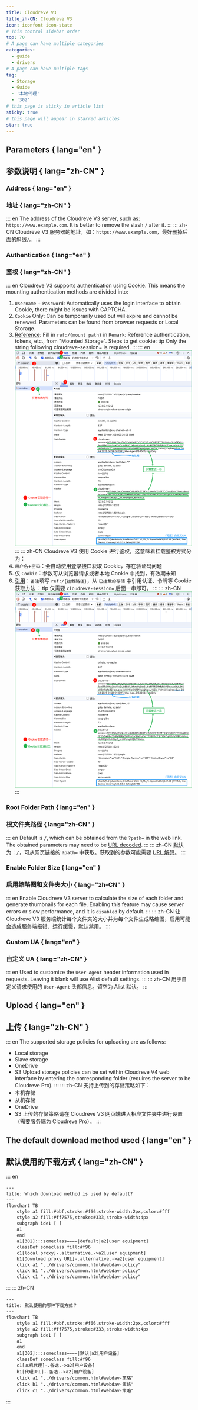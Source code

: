 ```yaml
---
title: Cloudreve V3
title_zh-CN: Cloudreve V3
icon: iconfont icon-state
# This control sidebar order
top: 70
# A page can have multiple categories
categories:
  - guide
  - drivers
# A page can have multiple tags
tag:
  - Storage
  - Guide
  - '本地代理'
  - '302'
# this page is sticky in article list
sticky: true
# this page will appear in starred articles
star: true
---
```


## Parameters { lang="en" }

## 参数说明 { lang="zh-CN" }

### Address { lang="en" }

### 地址 { lang="zh-CN" }

::: en
The address of the Cloudreve V3 server, such as: `https://www.example.com`. It is better to remove the slash `/` after it.
:::
::: zh-CN
Cloudreve V3 服务器的地址，如：`https://www.example.com`，最好删掉后面的斜线`/`。
:::

### Authentication { lang="en" }

### 鉴权 { lang="zh-CN" }

::: en
Cloudreve V3 supports authentication using Cookie. This means the mounting authentication methods are divided into:

1. `Username` + `Password`: Automatically uses the login interface to obtain Cookie, there might be issues with CAPTCHA.
2. `Cookie` Only: Can be temporarily used but will expire and cannot be renewed. Parameters can be found from browser requests or Local Storage.
3. [Reference](../drivers/common.html#Reference): Fill in `ref:/{mount path}` in `Remark`: Reference authentication, tokens, etc., from "Mounted Storage".
   Steps to get cookie:
   tip
   Only the string following cloudreve-session= is required.
   :::
   ::: en
   ![cloudreve_get_cookie](/img/drivers/cloudreve/cloudreve_get_cookie.png)
   :::
   ::: zh-CN
   Cloudreve V3 使用 Cookie 进行鉴权，这意味着挂载鉴权方式分为：
4. `用户名`+`密码`：会自动使用登录接口获取 Cookie，存在验证码问题
5. 仅 `Cookie`：参数可从浏览器请求或者本地 Cookie 中找到，有效期未知
6. [引用](../drivers/common.html#引用)：`备注`填写 `ref:/{挂载路径}`，从 `已挂载的存储` 中引用认证、令牌等
   Cookie 获取方法：
   tip
   仅需要 `cloudreve-session=` 后面一串即可。
   :::
   ::: zh-CN
   ![cloudreve_get_cookie](/img/drivers/cloudreve/cloudreve_get_cookie.png)
   :::

### Root Folder Path { lang="en" }

### 根文件夹路径 { lang="zh-CN" }

::: en
Default is `/`, which can be obtained from the `?path=` in the web link. The obtained parameters may need to be [URL decoded](https://www.google.com/search?q=URL+decode).
:::
::: zh-CN
默认为：`/`，可从网页链接的 `?path=` 中获取。获取到的参数可能需要 [URL 解码](https://www.bing.com/search?q=URL+%E8%A7%A3%E7%A0%81)。
:::

### Enable Folder Size { lang="en" }

### 启用缩略图和文件夹大小 { lang="zh-CN" }

::: en
Enable Cloudreve V3 server to calculate the size of each folder and generate thumbnails for each file. Enabling this feature may cause server errors or slow performance, and it is `disabled` by default.
:::
::: zh-CN
让 Cloudreve V3 服务端统计每个文件夹的大小并为每个文件生成略缩图，启用可能会造成服务端报错、运行缓慢，默认禁用。
:::

### Custom UA { lang="en" }

### 自定义 UA { lang="zh-CN" }

::: en
Used to customize the `User-Agent` header information used in requests. Leaving it blank will use Alist default settings.
:::
::: zh-CN
用于自定义请求使用的 `User-Agent` 头部信息。留空为 Alist 默认。
:::

## Upload { lang="en" }

## 上传 { lang="zh-CN" }

::: en
The supported storage policies for uploading are as follows:

- Local storage
- Slave storage
- OneDrive
- S3
  Upload storage policies can be set within Cloudreve V4 web interface by entering the corresponding folder (requires the server to be Cloudreve Pro).
  :::
  ::: zh-CN
  支持上传到的存储策略如下：
- 本机存储
- 从机存储
- OneDrive
- S3
  上传的存储策略请在 Cloudreve V3 网页端进入相应文件夹中进行设置（需要服务端为 Cloudreve Pro）。
  :::

## **The default download method used** { lang="en" }

## **默认使用的下载方式** { lang="zh-CN" }

::: en

```mermaid
---
title: Which download method is used by default?
---
flowchart TB
    style a1 fill:#bbf,stroke:#f66,stroke-width:2px,color:#fff
    style a2 fill:#ff7575,stroke:#333,stroke-width:4px
    subgraph ide1 [ ]
    a1
    end
    a1[302]:::someclass====|default|a2[user equipment]
    classDef someclass fill:#f96
    c1[local proxy]-.alternative.->a2[user equipment]
    b1[Download proxy URL]-.alternative.->a2[user equipment]
    click a1 "../drivers/common.html#webdav-policy"
    click b1 "../drivers/common.html#webdav-policy"
    click c1 "../drivers/common.html#webdav-policy"
```

:::
::: zh-CN

```mermaid
---
title: 默认使用的哪种下载方式？
---
flowchart TB
    style a1 fill:#bbf,stroke:#f66,stroke-width:2px,color:#fff
    style a2 fill:#ff7575,stroke:#333,stroke-width:4px
    subgraph ide1 [ ]
    a1
    end
    a1[302]:::someclass====|默认|a2[用户设备]
    classDef someclass fill:#f96
    c1[本机代理]-.备选.->a2[用户设备]
    b1[代理URL]-.备选.->a2[用户设备]
    click a1 "../drivers/common.html#webdav-策略"
    click b1 "../drivers/common.html#webdav-策略"
    click c1 "../drivers/common.html#webdav-策略"
```

:::
